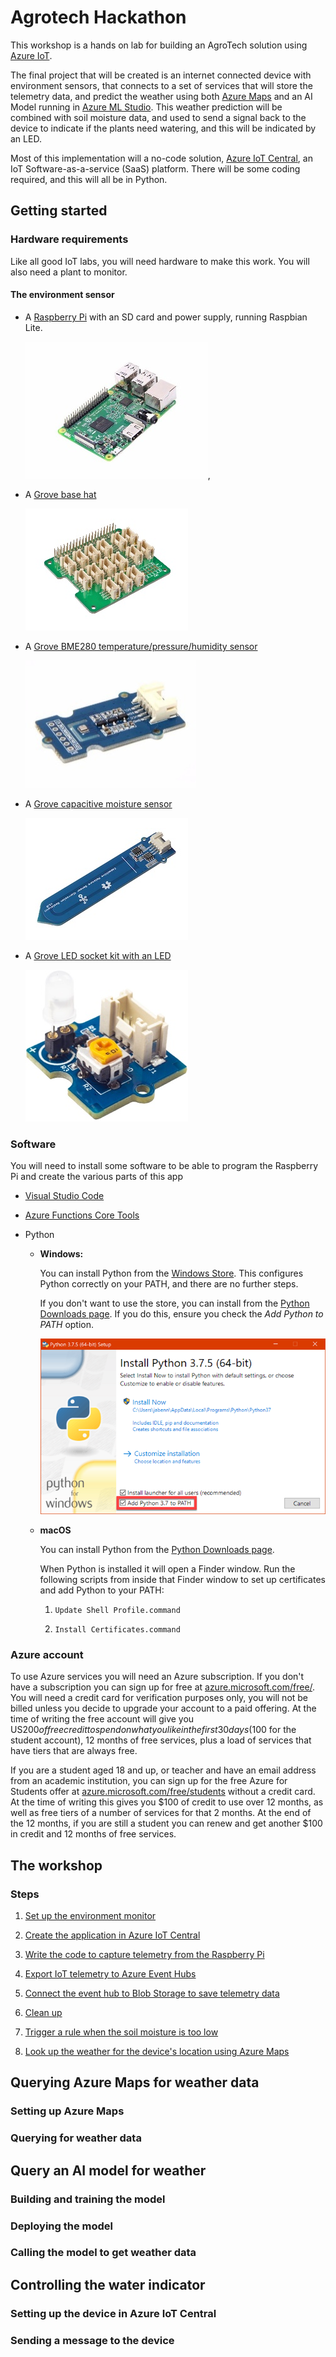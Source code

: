 # Agrotech Hackathon

This workshop is a hands on lab for building an AgroTech solution using [Azure IoT](https://azure.microsoft.com/overview/iot/?WT.mc_id=agrohack-github-jabenn).

The final project that will be created is an internet connected device with environment sensors, that connects to a set of services that will store the telemetry data, and predict the weather using both [Azure Maps](https://azure.microsoft.com/services/azure-maps/?WT.mc_id=agrohack-github-jabenn) and an AI Model running in [Azure ML Studio](https://azure.microsoft.com/services/machine-learning/?WT.mc_id=agrohack-github-jabenn). This weather prediction will be combined with soil moisture data, and used to send a signal back to the device to indicate if the plants need watering, and this will be indicated by an LED.

Most of this implementation will a no-code solution, [Azure IoT Central](https://azure.microsoft.com/services/iot-central/?WT.mc_id=agrohack-github-jabenn), an IoT Software-as-a-service (SaaS) platform. There will be some coding required, and this will all be in Python.

## Getting started

### Hardware requirements

Like all good IoT labs, you will need hardware to make this work. You will also need a plant to monitor.

#### The environment sensor

* A [Raspberry Pi](https://www.raspberrypi.org/products/raspberry-pi-4-model-b/) with an SD card and power supply, running Raspbian Lite.

  ![A Raspberry Pi](./Images/pi4.jpg),

* A [Grove base hat](https://www.seeedstudio.io/Grove-Base-Hat-for-Raspberry-Pi-p-3186.html)

  ![A grove base hat](./Images/BaseHat.jpg)

* A [Grove BME280 temperature/pressure/humidity sensor](https://www.seeedstudio.io/Grove-Temp%26Humi%26Barometer-Sensor-%28BME280%29-p-2653.html)

  ![A grove BME 280 sensor](./Images/BME280.jpg)

* A [Grove capacitive moisture sensor](http://wiki.seeedstudio.com/Grove-Capacitive_Moisture_Sensor-Corrosion-Resistant/)

  ![A Grove capacitive moisture sensor](./Images/moisture.jpg)

* A [Grove LED socket kit with an LED](http://wiki.seeedstudio.com/Grove-LED_Socket_Kit/)

  ![A grove led socket kit](./Images/Grove-White-LED-p-2016.jpeg)

### Software

You will need to install some software to be able to program the Raspberry Pi and create the various parts of this app

* [Visual Studio Code](https://code.visualstudio.com/Download/?WT.mc_id=agrohack-github-jabenn)

* [Azure Functions Core Tools](https://docs.microsoft.com/azure/azure-functions/functions-run-local?WT.mc_id=agrohack-github-jabenn)
* Python

  * **Windows:**

    You can install Python from the [Windows Store](https://www.microsoft.com/p/python-38/9mssztt1n39l?activetab=pivot:overviewtab&WT.mc_id=agrohack-github-jabenn). This configures Python correctly on your PATH, and there are no further steps.

    If you don't want to use the store, you can install from the [Python Downloads page](https://www.python.org/downloads/). If you do this, ensure you check the *Add Python to PATH* option.

    ![The python installer dialog highlighting the Add Python 3.8 to PATH option](./Images/PythonInstaller.png)

  * **macOS**
  
    You can install Python from the [Python Downloads page](https://www.python.org/downloads/).

    When Python is installed it will open a Finder window. Run the following scripts from inside that Finder window to set up certificates and add Python to your PATH:

    1. `Update Shell Profile.command`

    1. `Install Certificates.command`

### Azure account

To use Azure services you will need an Azure subscription. If you don't have a subscription you can sign up for free at [azure.microsoft.com/free/](https://azure.microsoft.com/free/?WT.mc_id=agrohack-github-jabenn). You will need a credit card for verification purposes only, you will not be billed unless you decide to upgrade your account to a paid offering. At the time of writing the free account will give you US$200 of free credit to spend on what you like in the first 30 days ($100 for the student account), 12 months of free services, plus a load of services that have tiers that are always free.

If you are a student aged 18 and up, or teacher and have an email address from an academic institution, you can sign up for the free Azure for Students offer at [azure.microsoft.com/free/students](https://azure.microsoft.com/free/students/?WT.mc_id=agrohack-github-jabenn) without a credit card. At the time of writing this gives you $100 of credit to use over 12 months, as well as free tiers of a number of services for that 2 months. At the end of the 12 months, if you are still a student you can renew and get another $100 in credit and 12 months of free services.

## The workshop

### Steps

1. [Set up the environment monitor](./Steps/SetUpTheEnvironmentMonitor.md)

1. [Create the application in Azure IoT Central](./Steps/CreateTheAppInIoTCentral.md)

1. [Write the code to capture telemetry from the Raspberry Pi](./Steps/WriteThePiCode.md)

1. [Export IoT telemetry to Azure Event Hubs](./Steps/ExportDataToEventHubs.md)

1. [Connect the event hub to Blob Storage to save telemetry data](./Steps/ExportDataToBlobStorage.md)





1. [Clean up](./Steps/CleanUp.md)



1. [Trigger a rule when the soil moisture is too low](./Steps/TriggerRule.md)
1. [Look up the weather for the device's location using Azure Maps](./Steps/CheckWeatherWithAzureMaps.md)

## Querying Azure Maps for weather data

### Setting up Azure Maps

### Querying for weather data

## Query an AI model for weather

### Building and training the model

### Deploying the model

### Calling the model to get weather data

## Controlling the water indicator

### Setting up the device in Azure IoT Central

### Sending a message to the device
